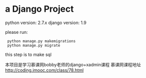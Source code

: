 # a Django Project

python version: 2.7.x
django version: 1.9

please run:
```
 python manage.py makemigrations
 python manage.py migrate
```
this step is to make sql

本项目是学习慕课网bobby老师的django+xadmin课程
慕课网课程地址 http://coding.imooc.com/class/78.html


